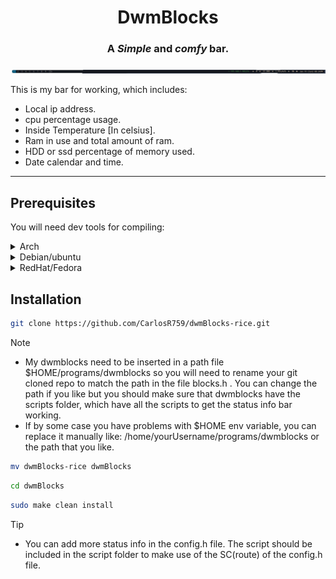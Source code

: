 <div align="center">

  # DwmBlocks

  ### A ***Simple*** and ***comfy*** bar.
</div>

![Preview](/.github/preview.png)

This is my bar for working, which includes:

  - Local ip address.
  - cpu percentage usage.
  - Inside Temperature [In celsius].
  - Ram in use and total amount of ram.
  - HDD or ssd percentage of memory used.
  - Date calendar and time.

---


## Prerequisites
You will need dev tools for compiling:

<details>
  <summary>Arch</summary>

  ```sh
  sudo pacman -S base base-devel 
  ```
</details>

<details>
  <summary>Debian/ubuntu</summary>

  ```sh
  sudo apt install build-essential 
  ```
  
</details>

<details>
  <summary>RedHat/Fedora</summary>

  ```sh
  sudo dnf groupinstall "Development Tools" "Development Libraries"
  ```
</details>

## Installation

```sh
git clone https://github.com/CarlosR759/dwmBlocks-rice.git 
```

>[!NOTE]
> - My dwmblocks need to be inserted in a path file $HOME/programs/dwmblocks so you will need to rename your git cloned repo to match the path in the file blocks.h . You can change the path if you like but you should make sure that dwmblocks have the scripts folder, which have all the scripts to get the status info bar working.
> - If by some case you have problems with $HOME env variable, you can replace it manually like: /home/yourUsername/programs/dwmblocks or the path that you like.


```sh
mv dwmBlocks-rice dwmBlocks 
```

```sh
cd dwmBlocks
```

```sh
sudo make clean install
```
>[!TIP]
> - You can add more status info in the config.h file. The script should be included in the script folder to make use of the SC(route) of the config.h file.
